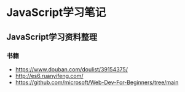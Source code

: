# JavaScript学习笔记

## JavaScript学习资料整理

### 书籍


* https://www.douban.com/doulist/39154375/
* http://es6.ruanyifeng.com/
* https://github.com/microsoft/Web-Dev-For-Beginners/tree/main

